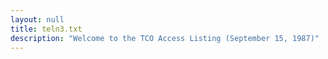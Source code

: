 ```yaml
---
layout: null
title: teln3.txt
description: "Welcome to the TCO Access Listing (September 15, 1987)"
---
```

